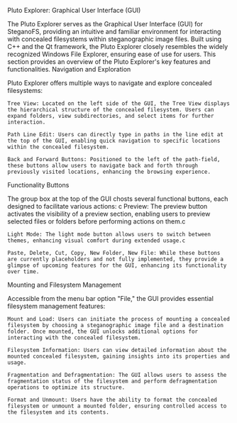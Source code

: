 Pluto Explorer: Graphical User Interface (GUI)

The Pluto Explorer serves as the Graphical User Interface (GUI) for SteganoFS, providing an intuitive and familiar environment for interacting with concealed filesystems within steganographic image files. Built using C++ and the Qt framework, the Pluto Explorer closely resembles the widely recognized Windows File Explorer, ensuring ease of use for users. This section provides an overview of the Pluto Explorer's key features and functionalities.
Navigation and Exploration

Pluto Explorer offers multiple ways to navigate and explore concealed filesystems:

    Tree View: Located on the left side of the GUI, the Tree View displays the hierarchical structure of the concealed filesystem. Users can expand folders, view subdirectories, and select items for further interaction.

    Path Line Edit: Users can directly type in paths in the line edit at the top of the GUI, enabling quick navigation to specific locations within the concealed filesystem.

    Back and Forward Buttons: Positioned to the left of the path-field, these buttons allow users to navigate back and forth through previously visited locations, enhancing the browsing experience.

Functionality Buttons

The group box at the top of the GUI chosts several functional buttons, each designed to facilitate various actions:
c
    Preview: The preview button activates the visibility of a preview section, enabling users to preview selected files or folders before performing actions on them.c

    Light Mode: The light mode button allows users to switch between themes, enhancing visual comfort during extended usage.c

    Paste, Delete, Cut, Copy, New Folder, New File: While these buttons are currently placeholders and not fully implemented, they provide a glimpse of upcoming features for the GUI, enhancing its functionality over time.

Mounting and Filesystem Management

Accessible from the menu bar option "File," the GUI provides essential filesystem management features:

    Mount and Load: Users can initiate the process of mounting a concealed filesystem by choosing a steganographic image file and a destination folder. Once mounted, the GUI unlocks additional options for interacting with the concealed filesystem.

    Filesystem Information: Users can view detailed information about the mounted concealed filesystem, gaining insights into its properties and usage.

    Fragmentation and Defragmentation: The GUI allows users to assess the fragmentation status of the filesystem and perform defragmentation operations to optimize its structure.

    Format and Unmount: Users have the ability to format the concealed filesystem or unmount a mounted folder, ensuring controlled access to the filesystem and its contents.

